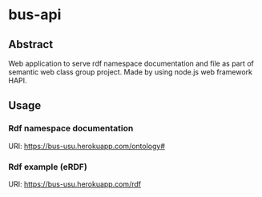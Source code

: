 # bus-api

## Abstract
Web application to serve rdf namespace documentation and file as part of semantic web class group project.
Made by using node.js web framework HAPI.

## Usage

### Rdf namespace documentation
URI: https://bus-usu.herokuapp.com/ontology#

### Rdf example (eRDF)
URI: https://bus-usu.herokuapp.com/rdf
